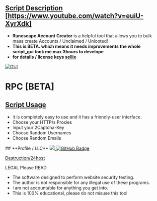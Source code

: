 





## [Script Description](#) [https://www.youtube.com/watch?v=euiU-XyrXdk]

- **Runescape Account Creator** is a helpful tool that allows you to bulk mass create Accounts / Unclaimed / Unlooted!
- **This is BETA. which means it needs improvements the whole script_gui took me max 3hours to develope** 
- **for details / license keys [sellix](https://destruction.sellix.io/)** 

 <a href=""><img src="https://cdn.sellix.io/storefront/a12e69fdd066b9a010d95b1cf3dfbdd001fcecb0/68747470733a2f2f692e696d6775722e636f6d2f665463774a4f702e706e67" alt="GUI"></a>
# RPC [BETA]
## [Script Usage](#)
- It is completely easy to use and it has a friendly-user interface.
- Choose your HTTP/s Proxies
- Input your 2Captcha-Key
- Choose Random Usernames
- Choose Random Emails
</p>
##  **Profile / LLC**
<a href="https://github.com/Meghna-DAS/github-profile-views-counter">
    <img src="https://komarev.com/ghpvc/?username=24hoster">
</a>
<a href="https://github.com/24host?tab=followers"><img src="https://img.shields.io/github/followers/24hoster?label=Followers&style=social" alt="GitHub Badge"></a>


[Destruction/24host](LICENSE)

LEGAL Please READ.
- The software designed to perform website security testing.
- The author is not responsible for any illegal use of these programs.
- I am not accountable for anything you get into.
- This is 100% educational, please do not misuse this tool
